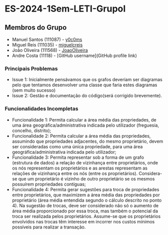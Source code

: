 # ES-2024-1Sem-LETI-GrupoI

## Membros do Grupo
- Manuel Santos (111087) - [y0c0ms](https://github.com/y0c0ms)
- Miguel Reis (111035) - [miguelcreis](https://github.com/miguelcreis)
- João Oliveira (111568) - [JoaoOliveira](https://github.com/JoaoOliveira)
- Andre Costa (11118) - [GitHub username](GitHub profile link)


### Principais Problemas
- Issue 1: Inicialmente pensávamos que os grafos deveriam ser diagramas pelo que tentamos desenvolver uma classe que faria estes diagramas (sem muito sucesso)
- Issue 2: Gestão e documentação do código(será corrigido brevemente).

### Funcionalidades Incompletas
- Funcionalidade 1: Permita calcular a área média das propriedades, de uma área geográfica/administrativa indicada pelo utilizador (freguesia, concelho, distrito);
- Funcionalidade 2: Permita calcular a área média das propriedades, assumindo que propriedades adjacentes, do mesmo proprietário, devem ser consideradas como uma única propriedade, para uma área geográfica/administrativa indicada pelo utilizador;
- Funcionalidade 3: Permita representar sob a forma de um grafo (estrutura de dados) a relação de vizinhança entre proprietários, onde os nós representam os proprietários e as arestas representam as relações de vizinhança entre os nós (entre os proprietários). Considera-se que um proprietário é vizinho de outro proprietário se os mesmos possuírem propriedades contíguas;
- Funcionalidade 4: Permita gerar sugestões para troca de propriedades entre proprietários, que maximizem a área média das propriedades por proprietário (área média entendida segundo o cálculo descrito no ponto 4). Na sugestão de trocas, deve ser considerado não só o aumento de área média proporcionado por essa troca, mas também o potencial da troca ser realizada pelos proprietários. Assume-se que os proprietários envolvidos nas trocas têm interesse em incorrer nos custos mínimos possíveis para realizar a transação.